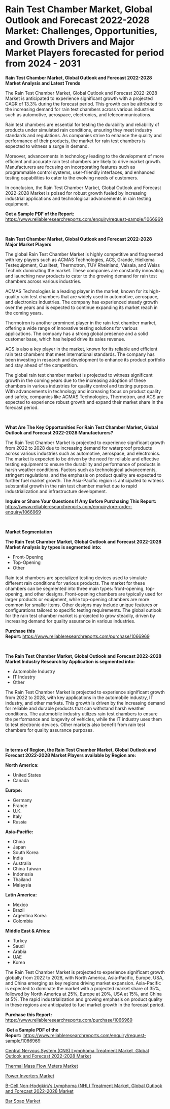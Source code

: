<p><h1>Rain Test Chamber Market, Global Outlook and Forecast 2022-2028 Market: Challenges, Opportunities, and Growth Drivers and Major Market Players forecasted for period from 2024 - 2031</h1></p><p><strong>Rain Test Chamber Market, Global Outlook and Forecast 2022-2028 Market Analysis and Latest Trends</strong></p>
<p><p>The Rain Test Chamber Market, Global Outlook and Forecast 2022-2028 Market is anticipated to experience significant growth with a projected CAGR of 13.3% during the forecast period. This growth can be attributed to the increasing demand for rain test chambers across various industries such as automotive, aerospace, electronics, and telecommunications. </p><p>Rain test chambers are essential for testing the durability and reliability of products under simulated rain conditions, ensuring they meet industry standards and regulations. As companies strive to enhance the quality and performance of their products, the market for rain test chambers is expected to witness a surge in demand.</p><p>Moreover, advancements in technology leading to the development of more efficient and accurate rain test chambers are likely to drive market growth. Manufacturers are focusing on incorporating features such as programmable control systems, user-friendly interfaces, and enhanced testing capabilities to cater to the evolving needs of customers.</p><p>In conclusion, the Rain Test Chamber Market, Global Outlook and Forecast 2022-2028 Market is poised for robust growth fueled by increasing industrial applications and technological advancements in rain testing equipment.</p></p>
<p><strong>Get a Sample PDF of the Report:&nbsp;</strong> <a href="https://www.reliableresearchreports.com/enquiry/request-sample/1066969">https://www.reliableresearchreports.com/enquiry/request-sample/1066969</a></p>
<p>&nbsp;</p>
<p><strong>Rain Test Chamber Market, Global Outlook and Forecast 2022-2028 Major Market Players</strong></p>
<p><p>The global Rain Test Chamber Market is highly competitive and fragmented with key players such as ACMAS Technologies, ACS, Grande, Hielkema Testequipment, Qualitest, Thermotron, TUV Rheinland, Vaisala, and Weiss Technik dominating the market. These companies are constantly innovating and launching new products to cater to the growing demand for rain test chambers across various industries.</p><p>ACMAS Technologies is a leading player in the market, known for its high-quality rain test chambers that are widely used in automotive, aerospace, and electronics industries. The company has experienced steady growth over the years and is expected to continue expanding its market reach in the coming years.</p><p>Thermotron is another prominent player in the rain test chamber market, offering a wide range of innovative testing solutions for various applications. The company has a strong global presence and a solid customer base, which has helped drive its sales revenue.</p><p>ACS is also a key player in the market, known for its reliable and efficient rain test chambers that meet international standards. The company has been investing in research and development to enhance its product portfolio and stay ahead of the competition.</p><p>The global rain test chamber market is projected to witness significant growth in the coming years due to the increasing adoption of these chambers in various industries for quality control and testing purposes. With advancements in technology and increasing focus on product quality and safety, companies like ACMAS Technologies, Thermotron, and ACS are expected to experience robust growth and expand their market share in the forecast period.</p></p>
<p>&nbsp;</p>
<p><strong>What Are The Key Opportunities For Rain Test Chamber Market, Global Outlook and Forecast 2022-2028 Manufacturers?</strong></p>
<p><p>The Rain Test Chamber Market is projected to experience significant growth from 2022 to 2028 due to increasing demand for waterproof products across various industries such as automotive, aerospace, and electronics. The market is expected to be driven by the need for reliable and effective testing equipment to ensure the durability and performance of products in harsh weather conditions. Factors such as technological advancements, stringent regulations, and the emphasis on product quality are expected to further fuel market growth. The Asia-Pacific region is anticipated to witness substantial growth in the rain test chamber market due to rapid industrialization and infrastructure development.</p></p>
<p><strong>Inquire or Share Your Questions If Any Before Purchasing This Report:</strong> <a href="https://www.reliableresearchreports.com/enquiry/pre-order-enquiry/1066969">https://www.reliableresearchreports.com/enquiry/pre-order-enquiry/1066969</a></p>
<p>&nbsp;</p>
<p><strong>Market Segmentation</strong></p>
<p><strong>The Rain Test Chamber Market, Global Outlook and Forecast 2022-2028 Market Analysis by types is segmented into:</strong></p>
<p><ul><li>Front-Opening</li><li>Top-Opening</li><li>Other</li></ul></p>
<p><p>Rain test chambers are specialized testing devices used to simulate different rain conditions for various products. The market for these chambers can be segmented into three main types: front-opening, top-opening, and other designs. Front-opening chambers are typically used for larger products or equipment, while top-opening chambers are more common for smaller items. Other designs may include unique features or configurations tailored to specific testing requirements. The global outlook for the rain test chamber market is projected to grow steadily, driven by increasing demand for quality assurance in various industries.</p></p>
<p><strong>Purchase this Report:&nbsp;</strong><a href="https://www.reliableresearchreports.com/purchase/1066969">https://www.reliableresearchreports.com/purchase/1066969</a></p>
<p>&nbsp;</p>
<p><strong>The Rain Test Chamber Market, Global Outlook and Forecast 2022-2028 Market Industry Research by Application is segmented into:</strong></p>
<p><ul><li>Automobile Industry</li><li>IT Industry</li><li>Other</li></ul></p>
<p><p>The Rain Test Chamber Market is projected to experience significant growth from 2022 to 2028, with key applications in the automobile industry, IT industry, and other markets. This growth is driven by the increasing demand for reliable and durable products that can withstand harsh weather conditions. The automobile industry utilizes rain test chambers to ensure the performance and longevity of vehicles, while the IT industry uses them to test electronic devices. Other markets also benefit from rain test chambers for quality assurance purposes.</p></p>
<p>&nbsp;</p>
<p><strong>In terms of Region, the Rain Test Chamber Market, Global Outlook and Forecast 2022-2028 Market Players available by Region are:</strong></p>
<p>
    <p> <strong> North America: </strong>
        <ul>
            <li>United States</li>
            <li>Canada</li>
        </ul>
        </p> 
    <p> <strong> Europe: </strong>
        <ul>
            <li>Germany</li>
            <li>France</li>
            <li>U.K.</li>
            <li>Italy</li>
            <li>Russia</li>
        </ul>
        </p> 
    <p> <strong> Asia-Pacific: </strong>
        <ul>
            <li>China</li>
            <li>Japan</li>
            <li>South Korea</li>
            <li>India</li>
            <li>Australia</li>
            <li>China Taiwan</li>
            <li>Indonesia</li>
            <li>Thailand</li>
            <li>Malaysia</li>
        </ul>
        </p> 
    <p> <strong> Latin America: </strong>
        <ul>
            <li>Mexico</li>
            <li>Brazil</li>
            <li>Argentina Korea</li>
            <li>Colombia</li>
        </ul>
        </p> 
    <p> <strong> Middle East & Africa: </strong>
        <ul>
            <li>Turkey</li>
            <li>Saudi</li>
            <li>Arabia</li>
            <li>UAE</li>
            <li>Korea</li>
        </ul>
    </p>
    </p>
<p><p>The Rain Test Chamber Market is projected to experience significant growth globally from 2022 to 2028, with North America, Asia-Pacific, Europe, USA, and China emerging as key regions driving market expansion. Asia-Pacific is expected to dominate the market with a projected market share of 35%, followed by North America at 25%, Europe at 20%, USA at 15%, and China at 5%. The rapid industrialization and growing emphasis on product quality in these regions are anticipated to fuel market growth in the forecast period.</p></p>
<p><strong>Purchase this Report: </strong><a href="https://www.reliableresearchreports.com/purchase/1066969">https://www.reliableresearchreports.com/purchase/1066969</a></p>
<p>&nbsp;<strong>Get a Sample PDF of the Report:&nbsp;&nbsp;</strong><a href="https://www.reliableresearchreports.com/enquiry/request-sample/1066969">https://www.reliableresearchreports.com/enquiry/request-sample/1066969</a></p>
<p><strong></strong></p>
<p><p><a href="https://github.com/FassouRP/Market-Research-Report-List-3/blob/main/central-nervous-system-cns-lymphoma-treatment-market-global-outlook-and-forecast-2022-2028-market.md">Central Nervous System (CNS) Lymphoma Treatment Market, Global Outlook and Forecast 2022-2028 Market</a></p><p><a href="https://medium.com/@madiemurphy1990/thermal-mass-flow-meters-market-insight-market-trends-growth-forecasted-from-2024-to-2031-9242f923b2be">Thermal Mass Flow Meters Market</a></p><p><a href="https://medium.com/@madiemurphy1990/power-inverters-market-furnishes-information-on-market-share-market-trends-and-market-growth-b6ff4a855f21">Power Inverters Market</a></p><p><a href="https://github.com/AKSHATREPORTPRIME/Market-Research-Report-List-3/blob/main/b-cell-non-hodgkins-lymphoma-nhl-treatment-market-global-outlook-and-forecast-2022-2028-market.md">B-Cell Non-Hodgkin\'s Lymphoma (NHL) Treatment Market, Global Outlook and Forecast 2022-2028 Market</a></p><p><a href="https://medium.com/@elyssablick/bar-soap-market-comprehensive-assessment-by-type-application-and-geography-010a9fd14c78">Bar Soap Market</a></p></p>